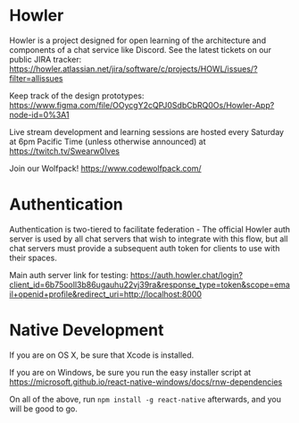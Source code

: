 # Howler

Howler is a project designed for open learning of the architecture and components of a chat service like Discord. See the latest tickets on our public JIRA tracker: https://howler.atlassian.net/jira/software/c/projects/HOWL/issues/?filter=allissues

Keep track of the design prototypes: https://www.figma.com/file/OOycgY2cQPJ0SdbCbRQ0Os/Howler-App?node-id=0%3A1

Live stream development and learning sessions are hosted every Saturday at 6pm Pacific Time (unless otherwise announced) at https://twitch.tv/Swearw0lves

Join our Wolfpack! https://www.codewolfpack.com/


# Authentication

Authentication is two-tiered to facilitate federation - The official Howler auth server is used by all chat servers that wish to integrate with this flow, but all chat servers must provide a subsequent auth token for clients to use with their spaces.

Main auth server link for testing: https://auth.howler.chat/login?client_id=6b75ooll3b86ugauhu22vj39ra&response_type=token&scope=email+openid+profile&redirect_uri=http://localhost:8000

# Native Development

If you are on OS X, be sure that Xcode is installed.

If you are on Windows, be sure you run the easy installer script at https://microsoft.github.io/react-native-windows/docs/rnw-dependencies

On all of the above, run `npm install -g react-native` afterwards, and you will be good to go.
